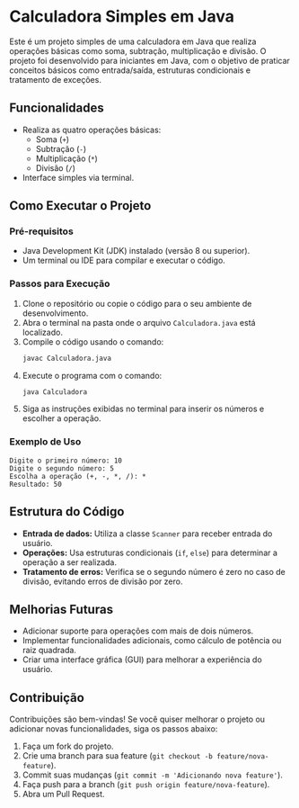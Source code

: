 # Calculadora Simples em Java

Este é um projeto simples de uma calculadora em Java que realiza operações básicas como soma, subtração, multiplicação e divisão. O projeto foi desenvolvido para iniciantes em Java, com o objetivo de praticar conceitos básicos como entrada/saída, estruturas condicionais e tratamento de exceções.

## Funcionalidades

- Realiza as quatro operações básicas:
  - Soma (`+`)
  - Subtração (`-`)
  - Multiplicação (`*`)
  - Divisão (`/`)
- Interface simples via terminal.

## Como Executar o Projeto

### Pré-requisitos

- Java Development Kit (JDK) instalado (versão 8 ou superior).
- Um terminal ou IDE para compilar e executar o código.

### Passos para Execução

1. Clone o repositório ou copie o código para o seu ambiente de desenvolvimento.
2. Abra o terminal na pasta onde o arquivo `Calculadora.java` está localizado.
3. Compile o código usando o comando:
   ```bash
   javac Calculadora.java
   ```
4. Execute o programa com o comando:
   ```bash
   java Calculadora
   ```
5. Siga as instruções exibidas no terminal para inserir os números e escolher a operação.

### Exemplo de Uso

```
Digite o primeiro número: 10
Digite o segundo número: 5
Escolha a operação (+, -, *, /): *
Resultado: 50
```

## Estrutura do Código

- **Entrada de dados:** Utiliza a classe `Scanner` para receber entrada do usuário.
- **Operações:** Usa estruturas condicionais (`if`, `else`) para determinar a operação a ser realizada.
- **Tratamento de erros:** Verifica se o segundo número é zero no caso de divisão, evitando erros de divisão por zero.

## Melhorias Futuras

- Adicionar suporte para operações com mais de dois números.
- Implementar funcionalidades adicionais, como cálculo de potência ou raiz quadrada.
- Criar uma interface gráfica (GUI) para melhorar a experiência do usuário.

## Contribuição

Contribuições são bem-vindas! Se você quiser melhorar o projeto ou adicionar novas funcionalidades, siga os passos abaixo:

1. Faça um fork do projeto.
2. Crie uma branch para sua feature (`git checkout -b feature/nova-feature`).
3. Commit suas mudanças (`git commit -m 'Adicionando nova feature'`).
4. Faça push para a branch (`git push origin feature/nova-feature`).
5. Abra um Pull Request.